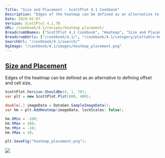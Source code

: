 ```yaml
---
Title: "Size and Placement - ScottPlot 4.1 Cookbook"
Description: "Edges of the heatmap can be defined as an alternative to defining offset and cell size,"
Date: 2024-01-07
Version: ScottPlot 4.1.70
URL: /cookbook/4.1/recipes/heatmap_placement/
BreadcrumbNames: ["ScottPlot 4.1 Cookbook", "Heatmap", "Size and Placement"]
BreadcrumbUrls: ["/cookbook/4.1/", "/cookbook/4.1/category/plottable-heatmap", "/cookbook/4.1/recipes/heatmap_placement/"]
SearchUrl: "/cookbook/4.1/search/"
OgImage: "/cookbook/4.1/images/heatmap_placement.png"
---
```


<h2><a id='size-and-placement' href='/cookbook/4.1/recipes/heatmap_placement/'>Size and Placement</a></h2>

Edges of the heatmap can be defined as an alternative to defining offset and cell size,

```cs
ScottPlot.Version.ShouldBe(4, 1, 70);
var plt = new ScottPlot.Plot(600, 400);

double[,] imageData = DataGen.SampleImageData();
var hm = plt.AddHeatmap(imageData, lockScales: false);

hm.XMin = -100;
hm.XMax = 100;
hm.YMin = -10;
hm.YMax = 10;

plt.SaveFig("heatmap_placement.png");
```

<img src='../../images/heatmap_placement.png' class='d-block mx-auto my-5' />


